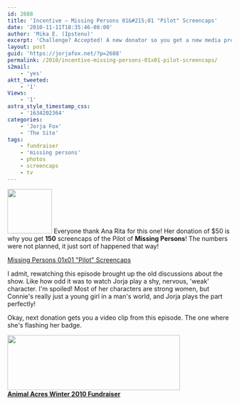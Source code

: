 ```yaml
---
id: 2688
title: 'Incentive — Missing Persons 01&#215;01 "Pilot" Screencaps'
date: '2010-11-11T18:35:46-08:00'
author: 'Mika E. (Ipstenu)'
excerpt: 'Challenge? Accepted! A new donator so you get a new media present! 150 Screencaps!'
layout: post
guid: 'https://jorjafox.net/?p=2688'
permalink: /2010/incentive-missing-persons-01x01-pilot-screencaps/
s2mail:
    - 'yes'
aktt_tweeted:
    - '1'
Views:
    - '1'
astra_style_timestamp_css:
    - '1634202364'
categories:
    - 'Jorja Fox'
    - 'The Site'
tags:
    - fundraiser
    - 'missing persons'
    - photos
    - screencaps
    - tv
---
```


<a href="https://jorjafox.net/gallery/tv/missingpersons/pilot"><img src="//static.jorjafox.net/wordpress/2010/11/pilot-ms-100x100.jpg" alt="" title="pilot-ms" width="100" height="100" class="alignleft size-thumbnail wp-image-2689" /></a> Everyone thank Ana Rita for this one!  Her donation of $50 is why you get **150** screencaps of the Pilot of **Missing Persons**!  The numbers were not planned, it just sort of happened that way!

<a href="https://jorjafox.net/gallery/tv/missingpersons/pilot">Missing Persons 01x01 "Pilot" Screencaps</a>

I admit, rewatching this episode brought up the old discussions about the show. Like how odd it was to watch Jorja play a shy, nervous, 'weak' character.  I'm spoiled!  Most of her characters are strong women, but Connie's really just a young girl in a man's world, and Jorja plays the part perfectly!

Okay, next donation gets you a video clip from this episode.  The one where she's flashing her badge.

<a href="http://www.crowdrise.com/jfo-animalacres2010/fundraiser/jorjafoxonline"><img src="//static.jorjafox.net/wordpress/2010/11/crowdrise.jpg" alt="" title="crowdrise" width="388" height="124" class="aligncenter size-full wp-image-2683" /><br />**Animal Acres Winter 2010 Fundraiser**</a>

